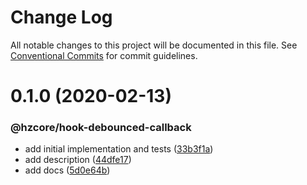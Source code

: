 # Change Log

All notable changes to this project will be documented in this file.
See [Conventional Commits](https://conventionalcommits.org) for commit guidelines.

# 0.1.0 (2020-02-13)


### @hzcore/hook-debounced-callback

* add initial implementation and tests ([33b3f1a](https://github.com/hzdg/hz-core/commit/33b3f1a))
* add description ([44dfe17](https://github.com/hzdg/hz-core/commit/44dfe17))
* add docs ([5d0e64b](https://github.com/hzdg/hz-core/commit/5d0e64b))
